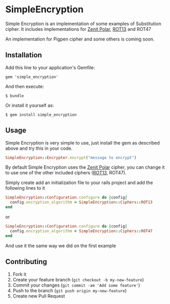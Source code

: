 # SimpleEncryption

Simple Encryption is an implementation of some examples of Substitution cipher.
It includes implementations for [Zenit Polar](http://pt.wikipedia.org/wiki/Zenit_Polar), [ROT13](https://en.wikipedia.org/wiki/ROT13) and ROT47

An implementation for Pigpen cipher and some others is coming soon.

## Installation

Add this line to your application's Gemfile:

    gem 'simple_encryption'

And then execute:

    $ bundle

Or install it yourself as:

    $ gem install simple_encryption

## Usage

Simple Encryption is very simple to use, just install the gem as described above and try this in your code.

```ruby 
SimpleEncryption::Encrypter.encrypt("message to encrypt")
```

By default Simple Encryption uses the [Zenit Polar](http://pt.wikipedia.org/wiki/Zenit_Polar) cipher, you can change it to use one of the other included ciphers ([ROT13](https://en.wikipedia.org/wiki/ROT13), ROT47).

Simply create add an initialization file to your rails project and add the following lines to it

```ruby 
SimpleEncryption::Configuration.configure do |config|
  config.encryption_algorithm = SimpleEncryption::Ciphers::ROT13
end
```
or

```ruby
SimpleEncryption::Configuration.configure do |config|
  config.encryption_algorithm = SimpleEncryption::Ciphers::ROT47
end
```

And use it the same way we did on the first example

## Contributing

1. Fork it
2. Create your feature branch (`git checkout -b my-new-feature`)
3. Commit your changes (`git commit -am 'Add some feature'`)
4. Push to the branch (`git push origin my-new-feature`)
5. Create new Pull Request
